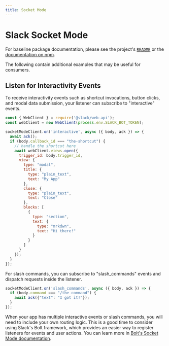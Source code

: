 ```yaml
---
title: Socket Mode
---
```


# Slack Socket Mode

For baseline package documentation, please see the project's [`README`](https://github.com/slackapi/node-slack-sdk/tree/main/packages/socket-mode#readme) or the [documentation on npm](https://www.npmjs.com/package/@slack/socket-mode).

The following contain additional examples that may be useful for consumers.

## Listen for Interactivity Events

To receive interactivity events such as shortcut invocations, button clicks, and modal data submission, your listener can subscribe to "interactive" events.

```javascript
const { WebClient } = require('@slack/web-api');
const webClient = new WebClient(process.env.SLACK_BOT_TOKEN);

socketModeClient.on('interactive', async ({ body, ack }) => {
  await ack();
  if (body.callback_id === "the-shortcut") {
    // handle the shortcut here
    await webClient.views.open({
      trigger_id: body.trigger_id,
      view: {
        type: "modal",
        title: {
          type: "plain_text",
          text: "My App"
        },
        close: {
          type: "plain_text",
          text: "Close"
        },
        blocks: [
          {
            type: "section",
            text: {
              type: "mrkdwn",
              text: "Hi there!"
            }
          }
        ]
      }
    });
  }
});
```

For slash commands, you can subscribe to "slash_commands" events and dispatch requests inside the listener.

```javascript
socketModeClient.on('slash_commands', async ({ body, ack }) => {
  if (body.command === "/the-command") {
    await ack({"text": "I got it!"});
  }
});
```

When your app has multiple interactive events or slash commands, you will need to include your own routing logic. This is a good time to consider using Slack's Bolt framework, which provides an easier way to register listeners for events and user actions. You can learn more in [Bolt's Socket Mode documentation](https://slack.dev/bolt-js/concepts#socket-mode).
